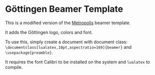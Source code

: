# Göttingen Beamer Template

This is a modified version of the [Metropolis](https://github.com/matze/mtheme) beamer template.

It adds the Göttingen logo, colors and font.

To use this, simply create a document with document class: `\documentclass[lualatex,10pt,aspectratio=169]{beamer}` and `\usepackage{preamble}`.

It requires the font Calibri to be installed on the system and `lualatex` to compile.